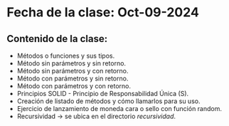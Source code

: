 # Fecha de la clase: Oct-09-2024

## Contenido de la clase:

- Métodos o funciones y sus tipos.
- Método sin parámetros y sin retorno.
- Método sin parámetros y con retorno.
- Método con parámetros y sin retorno.
- Método con parámetros y con retorno.
- Principios SOLID - Principio de Responsabilidad Única (S).
- Creación de listado de métodos y cómo llamarlos para su uso.
- Ejercicio de lanzamiento de moneda cara o sello con función random.
- Recursividad -> se ubica en el directorio _*recursividad*_.